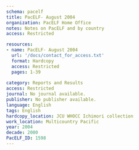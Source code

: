 ```yaml
---
schema: pacelf
title: PacELF- August 2004
organization: PacELF Home Office
notes: Notes on PacELF and by country
access: Restricted

resources:
- name: PacELF- August 2004
  url: '/docs/contact_for_access.txt'
  format: Hardcopy
  access: Restricted
  pages: 1-39
 
category: Reports and Results
access: Restricted
journal: No journal available.
publisher: No publisher available. 
language: English 
tags: English 
hardcopy_location: JCU WHOCC Ichimori collection
work_location: Multicountry Pacific
year: 2004
decade: 2000
PacELF_ID: 1598
---
```


